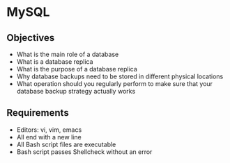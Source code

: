 # MySQL

## Objectives
* What is the main role of a database
* What is a database replica
* What is the purpose of a database replica
* Why database backups need to be stored in different physical locations
* What operation should you regularly perform to make sure that your database backup strategy actually works

## Requirements
* Editors: vi, vim, emacs
* All end with a new line
* All Bash script files are executable
* Bash script passes Shellcheck without an error
